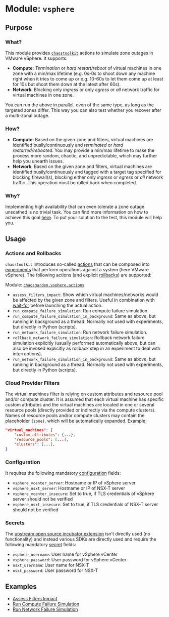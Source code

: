 # **Module: `vsphere`**

## Purpose

### What?

This module provides [`chaostoolkit`](https://chaostoolkit.org) actions to simulate zone outages in VMware vSphere. It supports:

- **Compute**: *Termination* or *hard restart/reboot* of virtual machines in one zone with a min/max lifetime (e.g. 0s-0s to shoot down any machine right when it tries to come up or e.g. 10-60s to let them come up at least for 10s but shoot them down at the latest after 60s).
- **Network**: Blocking only *ingress* or only *egress* or *all* network traffic for virtual machines in one zone.

You can run the above in parallel, even of the same type, as long as the targeted zones differ. This way you can also test whether you recover after a multi-zonal outage.

### How?

- **Compute**: Based on the given zone and filters, virtual machines are identified busily/continuously and *terminated* or *hard restarted/rebooted*. You may provide a min/max lifetime to make the process more random, chaotic, and unpredictable, which may further help you unearth issues.
- **Network**: Based on the given zone and filters, virtual machines are identified busily/continuously and tagged with a target tag specified for blocking firewall(s), blocking either only *ingress* or *egress* or *all* network traffic. This operation must be rolled back when completed.

### Why?

Implementing high availability that can even tolerate a zone outage unscathed is no trivial task. You can find more information on how to achieve this goal [here](/docs/garden/high-availability.md). To put your solution to the test, this module will help you.

## Usage

### Actions and Rollbacks

`chaostoolkit` introduces so-called [actions](https://chaostoolkit.org/reference/api/experiment/#action) that can be composed into [experiments](https://chaostoolkit.org/reference/api/experiment/#experiment) that perform operations against a system (here VMware vSphere). The following actions (and explicit [rollbacks](https://chaostoolkit.org/reference/api/experiment/#rollbacks)) are supported:

Module: [`chaosgarden.vsphere.actions`](/chaosgarden/vsphere/actions.py)

- `assess_filters_impact`: Show which virtual machines/networks would be affected by the given zone and filters. Useful in combination with [wait-for](/docs/human/readme.md) before launching the actual action.
- `run_compute_failure_simulation`: Run compute failure simulation.
- `run_compute_failure_simulation_in_background`: Same as above, but running in background as a thread. Normally not used with experiments, but directly in Python (scripts).
- `run_network_failure_simulation`: Run network failure simulation.
- `rollback_network_failure_simulation`: Rollback network failure simulation explicitly (usually performed automatically above, but can also be invoked explicitly as rollback step in an experiment to deal with interruptions).
- `run_network_failure_simulation_in_background`: Same as above, but running in background as a thread. Normally not used with experiments, but directly in Python (scripts).

### Cloud Provider Filters

The virtual machines filter is relying on custom attributes and resource pool and/or compute cluster. It is assumed that each virtual machine has specific custom attributes and the virtual machines are located in one or several resource pools (directly provided or indirectly via the compute clusters). Names of resource pools and/or compute clusters may contain the placeholder `{zone}`, which will be automatically expanded. Example:

```json
"virtual_machines": {
    "custom_attributes": {...},
    "resource_pools": [...],
    "clusters": [...],
}
```

### Configuration

It requires the following mandatory [configuration](https://chaostoolkit.org/reference/api/experiment/#configuration) fields:

- `vsphere_vcenter_server`: Hostname or IP of vSphere server
- `vsphere_nsxt_server`: Hostname or IP of NSX-T server
- `vsphere_vcenter_insecure`: Set to true, if TLS credentials of vSphere server should not be verified
- `vsphere_nsxt_insecure`: Set to true, if TLS credentials of NSX-T server should not be verified

### Secrets

The [upstream open source incubator extension](https://github.com/chaostoolkit-incubator/chaostoolkit-vmware/tree/master/chaosvmware) isn't directly used (no functionality) and instead various SDKs are directly used and require the following mandatory [secret](https://chaostoolkit.org/reference/api/experiment/#secrets) fields:

- `vsphere_username`: User name for vSphere vCenter
- `vsphere_password`: User password for vSphere vCenter
- `nsxt_username`: User name for NSX-T
- `nsxt_password`: User password for NSX-T

## Examples

- [Assess Filters Impact](/docs/vsphere/assess-filters-impact.json)
- [Run Compute Failure Simulation](/docs/vsphere/run-compute-failure-simulation.json)
- [Run Network Failure Simulation](/docs/vsphere/run-network-failure-simulation.json)
